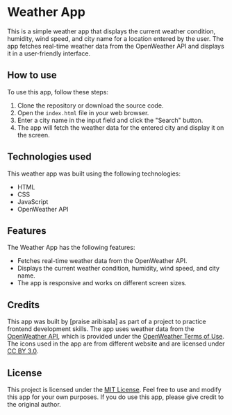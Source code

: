 # Weather App

This is a simple weather app that displays the current weather condition, humidity, wind speed, and city name for a location entered by the user. The app fetches real-time weather data from the OpenWeather API and displays it in a user-friendly interface.

## How to use

To use this app, follow these steps:

1. Clone the repository or download the source code.
2. Open the `index.html` file in your web browser.
3. Enter a city name in the input field and click the "Search" button.
4. The app will fetch the weather data for the entered city and display it on the screen.

## Technologies used

This weather app was built using the following technologies:

- HTML
- CSS
- JavaScript
- OpenWeather API

## Features

The Weather App has the following features:

- Fetches real-time weather data from the OpenWeather API.
- Displays the current weather condition, humidity, wind speed, and city name.
- The app is responsive and works on different screen sizes.

## Credits

This app was built by [praise aribisala] as part of a project to practice frontend development skills. The app uses weather data from the [OpenWeather API](https://openweathermap.org/api), which is provided under the [OpenWeather Terms of Use](https://openweathermap.org/terms). The icons used in the app are from different website and are licensed under [CC BY 3.0](http://creativecommons.org/licenses/by/3.0/).

## License

This project is licensed under the [MIT License](https://opensource.org/licenses/MIT). Feel free to use and modify this app for your own purposes. If you do use this app, please give credit to the original author.

